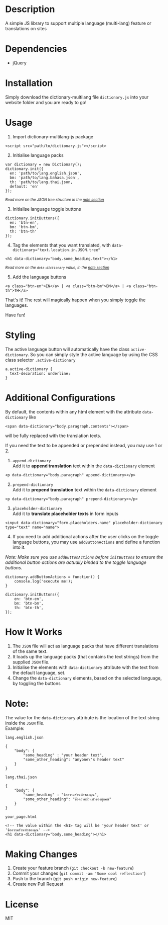 # Description
A simple JS library to support multiple language (multi-lang) feature or translations on sites

# Dependencies
- jQuery

# Installation
Simply download the dictionary-multilang file `dictionary.js` into your website folder and you are ready to go!

# Usage
1) Import dictionary-multilang-js package
```
<script src="path/to/dictionary.js"></script>
```

2) Initialise language packs  
```
var dictionary = new Dictionary();
dictionary.init({
  en: 'path/to/lang.english.json',
  bm: 'path/to/lang.bahasa.json',
  th: 'path/to/lang.thai.json,
  default: 'en'
});
```
<sup>_Read more on the JSON tree structure in the [note section](https://github.com/zaimramlan/dictionary-multilang-js#note)_</sup>

3) Initialise language toggle buttons
```
dictionary.initButtons({
  en: 'btn-en',
  bm: 'btn-bm',
  th: 'btn-th'  
});
```

4) Tag the elements that you want translated, with `data-dictionary="text.location.in.JSON.tree"`  
```
<h1 data-dictionary="body.some_heading.text"></h1>
```
<sup>_Read more on the `data-dictionary` value, in the [note section](https://github.com/zaimramlan/dictionary-multilang-js#note)_</sup>

5) Add the language buttons
```
<a class="btn-en">EN</a> | <a class="btn-bm">BM</a> | <a class="btn-th">TH</a>
```

That's it! The rest will magically happen when you simply toggle the languages.
  
Have fun!

# Styling
The active language button will automatically have the class `active-dictionary`. So you can simply style the active language by using the CSS class selector `.active-dictionary`
```
a.active-dictionary {
  text-decoration: underline;
}
```

# Additional Configurations
By default, the contents within any html element with the attribute `data-dictionary` like 
```
<span data-dictionary="body.paragraph.contents"></span>
```
will be fully replaced with the translation texts.  
  
If you need the text to be appended or prepended instead, you may use 1 or 2.  
   
1) `append-dictionary`  
Add it to **append translation** text within the `data-dictionary` element
```
<p data-dictionary="body.paragraph" append-dictionary></p>
```

2) `prepend-dictionary`  
Add it to **prepend translation** text within the `data-dictionary` element
```
<p data-dictionary="body.paragraph" prepend-dictionary></p>
```

3) `placeholder-dictionary`  
Add it to **translate placeholder texts** in form inputs
```
<input data-dictionary="form.placeholders.name" placeholder-dictionary type="text" name="name">
```

4) If you need to add additional actions after the user clicks on the toggle language buttons, you may use `addButtonActions` and define a function into it.

_Note: Make sure you use `addButtonActions` before `initButtons` to ensure the additional button actions are actually binded to the toggle language buttons._
```
dictionary.addButtonActions = function() {
	console.log('execute me!);
}

dictionary.initButtons({
	en: 'btn-en',
	bm: 'btn-bm',
	th: 'btn-th',	
});
```

# How It Works
1) The `JSON` file will act as language packs that have different translations of the same text.  
2) It loads up the language packs (that contains the text strings) from the supplied `JSON` file.  
3) Initialise the elements with `data-dictionary` attribute with the text from the default language, set.  
4) Change the `data-dictionary` elements, based on the selected language, by toggling the buttons  

# Note:
The value for the `data-dictionary` attribute is the location of the text string inside the `JSON` file.  
Example:  

`lang.english.json`
```
{
	"body": {
		"some_heading" : "your header text",
		"some_other_heading": "anyone\'s header text"
	}
}
```

`lang.thai.json`
```
{
	"body": {
		"some_heading" : "ข้อความส่วนหัวของคุณ",
		"some_other_heading": "ข้อความส่วนหัวของทุกคน"
	}
}
```

`your_page.html`
```
<!-- The value within the <h1> tag will be 'your header text' or 'ข้อความส่วนหัวของคุณ' -->
<h1 data-dictionary="body.some_heading"></h1>
```

# Making Changes
1. Create your feature branch (`git checkout -b new-feature`)  
2. Commit your changes (`git commit -am 'Some cool reflection'`)  
3. Push to the branch (`git push origin new-feature`)  
4. Create new Pull Request

# License
MIT
